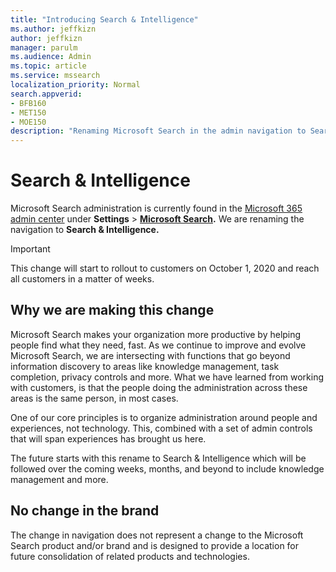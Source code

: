 ```yaml
---
title: "Introducing Search & Intelligence"
ms.author: jeffkizn
author: jeffkizn
manager: parulm
ms.audience: Admin
ms.topic: article
ms.service: mssearch
localization_priority: Normal
search.appverid:
- BFB160
- MET150
- MOE150
description: "Renaming Microsoft Search in the admin navigation to Search & Intelligence"
---
```

# Search & Intelligence

Microsoft Search administration is currently found in the  [Microsoft 365 admin center](https://admin.microsoft.com) under **Settings** > **[Microsoft Search](https://admin.microsoft.com/Adminportal/Home#/MicrosoftSearch).** We are renaming the navigation to **Search & Intelligence.**

> [!Important]
> This change will start to rollout to customers on October 1, 2020 and reach all customers in a matter of weeks.

## Why we are making this change

Microsoft Search makes your organization more productive by helping people find what they need, fast. As we continue to improve and evolve Microsoft Search, we are intersecting with functions that go beyond information discovery to areas like knowledge management, task completion, privacy controls and more.
What we have learned from working with customers, is that the people doing the administration across these areas is the same person, in most cases.

One of our core principles is to organize administration around people and experiences, not technology. This, combined with a set of admin controls that will span experiences has brought us here.

The future starts with this rename to Search & Intelligence which will be followed over the coming weeks, months, and beyond to include knowledge management and more.

## No change in the brand

The change in navigation does not represent a change to the Microsoft Search product and/or brand and is designed to provide a location for future consolidation of related products and technologies.

